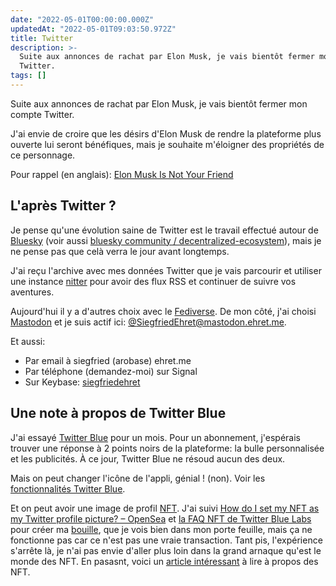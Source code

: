 ```yaml
---
date: "2022-05-01T00:00:00.000Z"
updatedAt: "2022-05-01T09:03:50.972Z"
title: Twitter
description: >-
  Suite aux annonces de rachat par Elon Musk, je vais bientôt fermer mon compte
  Twitter.
tags: []
---
```


Suite aux annonces de rachat par Elon Musk, je vais bientôt fermer mon compte Twitter.

J'ai envie de croire que les désirs d'Elon Musk de rendre la plateforme plus ouverte lui seront bénéfiques, mais je souhaite m'éloigner des propriétés de ce personnage.

Pour rappel (en anglais): [Elon Musk Is Not Your Friend](https://www.youtube.com/watch?v=5pNL7MlUpmI&t=1155s)

## L'après Twitter ?

Je pense qu'une évolution saine de Twitter est le travail effectué autour de [Bluesky](https://blueskyweb.xyz/) (voir aussi [bluesky community / decentralized-ecosystem](https://gitlab.com/bluesky-community1/decentralized-ecosystem/-/blob/master/README.md)), mais je ne pense pas que celà verra le jour avant longtemps.

J'ai reçu l'archive avec mes données Twitter que je vais parcourir et utiliser une instance [nitter](https://github.com/zedeus/nitter) pour avoir des flux RSS et continuer de suivre vos aventures.

Aujourd'hui il y a d'autres choix avec le [Fediverse](https://fr.wikipedia.org/wiki/Fediverse). De mon côté, j'ai choisi [Mastodon](https://joinmastodon.org/) et je suis actif ici: [@SiegfriedEhret@mastodon.ehret.me](https://mastodon.ehret.me/@SiegfriedEhret).

Et aussi:

- Par email à siegfried (arobase) ehret.me
- Par téléphone (demandez-moi) sur Signal
- Sur Keybase: [siegfriedehret](https://keybase.io/siegfriedehret/)

## Une note à propos de Twitter Blue

J'ai essayé [Twitter Blue](https://help.twitter.com/fr/using-twitter/twitter-blue) pour un mois. Pour un abonnement, j'espérais trouver une réponse à 2 points noirs de la plateforme: la bulle personnalisée et les publicités. À ce jour, Twitter Blue ne résoud aucun des deux.

Mais on peut changer l'icône de l'appli, génial ! (non). Voir les [fonctionnalités Twitter Blue](https://help.twitter.com/fr/using-twitter/twitter-blue-features).

Et on peut avoir une image de profil [NFT](https://fr.wikipedia.org/wiki/Jeton_non_fongible). J'ai suivi [How do I set my NFT as my Twitter profile picture? – OpenSea](https://support.opensea.io/hc/en-us/articles/4415562648851-How-do-I-set-my-NFT-as-my-Twitter-profile-picture-) et [la FAQ NFT de Twitter Blue Labs](https://help.twitter.com/en/using-twitter/twitter-blue-labs#nft) pour créer ma [bouille](https://opensea.io/assets/0x495f947276749ce646f68ac8c248420045cb7b5e/94280092380959674268864707305995911262207933975278668350284066836477749755905), que je vois bien dans mon porte feuille, mais ça ne fonctionne pas car ce n'est pas une vraie transaction. Tant pis, l'expérience s'arrête là, je n'ai pas envie d'aller plus loin dans la grand arnaque qu'est le monde des NFT. En pasasnt, voici un [article intéressant](https://sebsauvage.net/wiki/doku.php?id=nft) à lire à propos des NFT.
